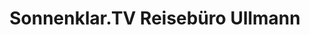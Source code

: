 ---
title: "Sonnenklar.TV Reisebüro Ullmann"
url: /zwickau/sonnenklar-tv-reisebuero-ullmann/
shop: Reisebüro
---